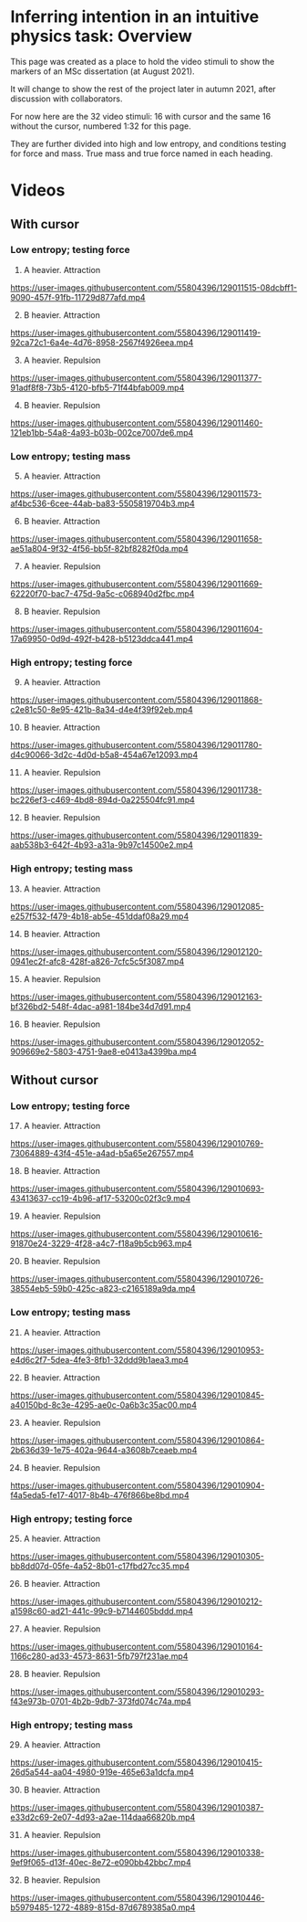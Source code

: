 # Inferring intention in an intuitive physics task: Overview

This page was created as a place to hold the video stimuli to show the markers of an MSc dissertation (at August 2021).

It will change to show the rest of the project later in autumn 2021, after discussion with collaborators.

For now here are the 32 video stimuli: 16 with cursor and the same 16 without the cursor, numbered 1:32 for this page.

They are further divided into high and low entropy, and conditions testing for force and mass. True mass and true force named in each heading.


# Videos

## With cursor

### Low entropy; testing force

1. A heavier. Attraction

https://user-images.githubusercontent.com/55804396/129011515-08dcbff1-9090-457f-91fb-11729d877afd.mp4

2. B heavier. Attraction

https://user-images.githubusercontent.com/55804396/129011419-92ca72c1-6a4e-4d76-8958-2567f4926eea.mp4

3. A heavier. Repulsion

https://user-images.githubusercontent.com/55804396/129011377-91adf8f8-73b5-4120-bfb5-71f44bfab009.mp4

4. B heavier. Repulsion

https://user-images.githubusercontent.com/55804396/129011460-121eb1bb-54a8-4a93-b03b-002ce7007de6.mp4


### Low entropy; testing mass

5. A heavier. Attraction

https://user-images.githubusercontent.com/55804396/129011573-af4bc536-6cee-44ab-ba83-5505819704b3.mp4

6. B heavier. Attraction

https://user-images.githubusercontent.com/55804396/129011658-ae51a804-9f32-4f56-bb5f-82bf8282f0da.mp4

7. A heavier. Repulsion

https://user-images.githubusercontent.com/55804396/129011669-62220f70-bac7-475d-9a5c-c068940d2fbc.mp4

8. B heavier. Repulsion

https://user-images.githubusercontent.com/55804396/129011604-17a69950-0d9d-492f-b428-b5123ddca441.mp4


### High entropy; testing force

9. A heavier. Attraction

https://user-images.githubusercontent.com/55804396/129011868-c2e81c50-8e95-421b-8a34-d4e4f39f92eb.mp4

10. B heavier. Attraction

https://user-images.githubusercontent.com/55804396/129011780-d4c90066-3d2c-4d0d-b5a8-454a67e12093.mp4

11. A heavier. Repulsion

https://user-images.githubusercontent.com/55804396/129011738-bc226ef3-c469-4bd8-894d-0a225504fc91.mp4

12. B heavier. Repulsion

https://user-images.githubusercontent.com/55804396/129011839-aab538b3-642f-4b93-a31a-9b97c14500e2.mp4


### High entropy; testing mass

13. A heavier. Attraction

https://user-images.githubusercontent.com/55804396/129012085-e257f532-f479-4b18-ab5e-451ddaf08a29.mp4

14. B heavier. Attraction

https://user-images.githubusercontent.com/55804396/129012120-0941ec2f-afc8-428f-a826-7cfc5c5f3087.mp4

15. A heavier. Repulsion

https://user-images.githubusercontent.com/55804396/129012163-bf326bd2-548f-4dac-a981-184be34d7d91.mp4

16. B heavier. Repulsion

https://user-images.githubusercontent.com/55804396/129012052-909669e2-5803-4751-9ae8-e0413a4399ba.mp4


## Without cursor

### Low entropy; testing force

17. A heavier. Attraction

https://user-images.githubusercontent.com/55804396/129010769-73064889-43f4-451e-a4ad-b5a65e267557.mp4

18. B heavier. Attraction

https://user-images.githubusercontent.com/55804396/129010693-43413637-cc19-4b96-af17-53200c02f3c9.mp4

19. A heavier. Repulsion

https://user-images.githubusercontent.com/55804396/129010616-91870e24-3229-4f28-a4c7-f18a9b5cb963.mp4

20. B heavier. Repulsion

https://user-images.githubusercontent.com/55804396/129010726-38554eb5-59b0-425c-a823-c2165189a9da.mp4



### Low entropy; testing mass

21. A heavier. Attraction

https://user-images.githubusercontent.com/55804396/129010953-e4d6c2f7-5dea-4fe3-8fb1-32ddd9b1aea3.mp4

22. B heavier. Attraction

https://user-images.githubusercontent.com/55804396/129010845-a40150bd-8c3e-4295-ae0c-0a6b3c35ac00.mp4

23. A heavier. Repulsion

https://user-images.githubusercontent.com/55804396/129010864-2b636d39-1e75-402a-9644-a3608b7ceaeb.mp4

24. B heavier. Repulsion

https://user-images.githubusercontent.com/55804396/129010904-f4a5eda5-fe17-4017-8b4b-476f866be8bd.mp4


### High entropy; testing force

25. A heavier. Attraction

https://user-images.githubusercontent.com/55804396/129010305-bb8dd07d-05fe-4a52-8b01-c17fbd27cc35.mp4

26. B heavier. Attraction

https://user-images.githubusercontent.com/55804396/129010212-a1598c60-ad21-441c-99c9-b7144605bddd.mp4

27. A heavier. Repulsion

https://user-images.githubusercontent.com/55804396/129010164-1166c280-ad33-4573-8631-5fb797f231ae.mp4

28. B heavier. Repulsion

https://user-images.githubusercontent.com/55804396/129010293-f43e973b-0701-4b2b-9db7-373fd074c74a.mp4



### High entropy; testing mass

29. A heavier. Attraction

https://user-images.githubusercontent.com/55804396/129010415-26d5a544-aa04-4980-919e-465e63a1dcfa.mp4

30. B heavier. Attraction

https://user-images.githubusercontent.com/55804396/129010387-e33d2c69-2e07-4d93-a2ae-114daa66820b.mp4

31. A heavier. Repulsion

https://user-images.githubusercontent.com/55804396/129010338-9ef9f065-d13f-40ec-8e72-e090bb42bbc7.mp4

32. B heavier. Repulsion

https://user-images.githubusercontent.com/55804396/129010446-b5979485-1272-4889-815d-87d6789385a0.mp4



